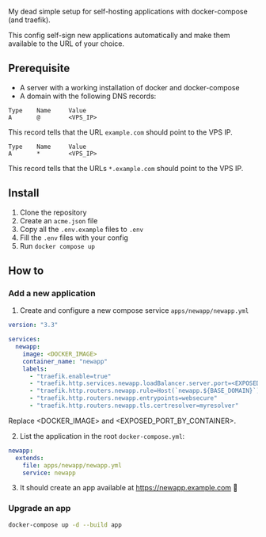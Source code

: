 My dead simple setup for self-hosting applications with docker-compose (and traefik).

This config self-sign new applications automatically and make them available to the URL of your choice.

## Prerequisite

- A server with a working installation of docker and docker-compose
- A domain with the following DNS records:
```
Type    Name     Value
A       @        <VPS_IP>
```
This record tells that the URL `example.com` should point to the VPS IP.
```
Type    Name     Value
A       *        <VPS_IP>
```
This record tells that the URLs `*.example.com` should point to the VPS IP.

## Install

1. Clone the repository
2. Create an `acme.json` file
3. Copy all the `.env.example` files to `.env`
4. Fill the `.env` files with your config
5. Run `docker compose up`


## How to

### Add a new application

1. Create and configure a new compose service `apps/newapp/newapp.yml`

```yml
version: "3.3"

services:
  newapp:
    image: <DOCKER_IMAGE>
    container_name: "newapp"
    labels:
      - "traefik.enable=true"
      - "traefik.http.services.newapp.loadBalancer.server.port=<EXPOSED_PORT_BY_CONTAINER>"
      - "traefik.http.routers.newapp.rule=Host(`newapp.${BASE_DOMAIN}`)"
      - "traefik.http.routers.newapp.entrypoints=websecure"
      - "traefik.http.routers.newapp.tls.certresolver=myresolver"
```

Replace <DOCKER_IMAGE> and <EXPOSED_PORT_BY_CONTAINER>.

2. List the application in the root `docker-compose.yml`:

```yml
newapp:
  extends:
    file: apps/newapp/newapp.yml
    service: newapp
```

3. It should create an app available at https://newapp.example.com 🚀

### Upgrade an app

```sh
docker-compose up -d --build app
```